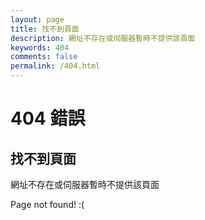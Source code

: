 ```yaml
---
layout: page
title: 找不到頁面
description: 網址不存在或伺服器暫時不提供該頁面
keywords: 404
comments: false
permalink: /404.html
---
```


# 404 錯誤

## 找不到頁面

網址不存在或伺服器暫時不提供該頁面

Page not found! :(
